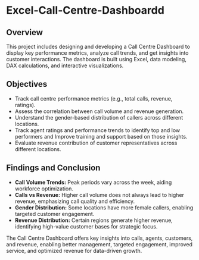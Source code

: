 # Excel-Call-Centre-Dashboardd

## Overview 
This project includes designing and developing a Call Centre Dashboard to display key performance metrics, analyze call trends, and get insights into customer interactions. The dashboard is built using Excel, data modeling, DAX calculations, and interactive visualizations.

## Objectives
- Track call centre performance metrics (e.g., total calls, revenue, ratings).
- Assess the correlation between call volume and revenue generation.
- Understand the gender-based distribution of callers across different locations.
- Track agent ratings and performance trends to identify top and low performers and Improve training and support based on those insights.
- Evaluate revenue contribution of customer representatives across different locations.
  
## Findings and Conclusion

- **Call Volume Trends:** Peak periods vary across the week, aiding workforce optimization.
- **Calls vs Revenue:** Higher call volume does not always lead to higher revenue, emphasizing call quality and efficiency.
- **Gender Distribution:** Some locations have more female callers, enabling targeted customer engagement.
- **Revenue Distribution:** Certain regions generate higher revenue, identifying high-value customer bases for strategic focus.

The Call Centre Dashboard offers key insights into calls, agents, customers, and revenue, enabling better management, targeted engagement, improved service, and optimized revenue for data-driven growth.
